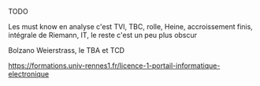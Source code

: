 TODO

Les must know en analyse c'est TVI, TBC, rolle, Heine, accroissement finis, intégrale de Riemann, IT, le reste c'est un peu plus obscur

Bolzano Weierstrass, le TBA et TCD

https://formations.univ-rennes1.fr/licence-1-portail-informatique-electronique
